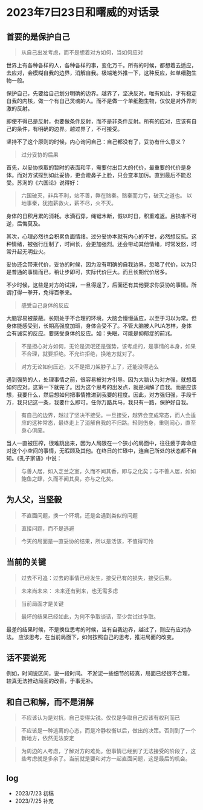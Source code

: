 # 2023年7曰23日和曙威的对话录

## 首要的是保护自己

> 从自己出发考虑，而不是想着对方如何，当如何应对

世界上有各种各样的人，各种各样的事，变化万千。所有的时候，都想着去适应，去应对，会模糊自我的边界，消解自我。极端地外推一下，这种反应，如单细胞生物一般。

保护自己，先要给自己划分明确的边界。越界了，坚决反对。唯有如此，才有稳定自我的内核，做一个有自己灵魂的人。而不是做一个单细胞生物，仅仅是对外界刺激的反射。

即使不得已是反射，也要做条件反射，而不是非条件反射。所有的应对，应该有自己的条件，有明确的边界。越过界了，不可接受。

坚持不了这个原则的时候，内心询问自己：自己都没有了，妥协有什么意义？

> 过分妥协的后果

首先，以妥协换取的暂时的表面和平，需要付出巨大的代价，最重要的代价是身体。而对方试探到如此妥协，更会蹬鼻子上脸，只会变本加厉。直到最后不能忍受。苏洵的《六国论》说得好：

> 六国破灭，非兵不利，站不善，弊在赂秦。赂秦而力亏，破灭之道也。
> 以地事秦，犹抱薪救火，薪不尽，火不灭。

身体的日积月累的消耗。水滴石穿，绳锯木断，假以时日，积重难返。且损害不可逆，后悔莫及。

其次，心理必然也会积累负面情绪。过分妥协本就有内心的不甘，必然想反抗。这种情绪，被强行压制了，时间长，会更加强烈。还会带动其他情绪，时常发怒，时常升起无明业火。

妥协还会带来代价，妥协的时候，因为没有明确的自我边界，忽略了代价，以为只是普通的事情而已，稍让步即可，实际代价巨大。而且长期代价居多。

不少时候，这些是对方的试探，一旦得逞了，后面还有其他要求你妥协的事情。所谓打得一拳开，免得百拳来。

> 感受自己身体的反应

大脑容易被蒙蔽。长期处于不合理的环境，大脑会慢慢适应，以至于习以为常。但身体能感受到，长期高强度加班，身体会受不了。不管大脑被人PUA怎样，身体会有诚实的反应。要感受身体的反应。如：失眠，可能是抑郁症的前兆。

> 不是担心对方如何，无论是流氓还是强势，该考虑的，是事情的本身，如果不合理，就要拒绝。不允许拒绝，换地方就对了。

> 对方无论如何压迫，又不是把刀架脖子上了，还能没得选么

遇到强势的人，处理事情之前，很容易被对方引导。因为大脑认为对方强，就想着如何应对。这第一下就完了。因为这个思考的出发点，就是消解了自我。而是应该想，我要什么，然后想如何把事情推进到我要的程度。因此，对方强归强，手段千万，我只记这一条，我要什么即可。任你万路兵马，我只有一路，保护好自我。

> 有自己的边界，越过了坚决不接受。一旦接受，越界会变成常态，而人会适应的这种常态，最终走上了消解自我的不归路。轻则伤身，重则闹心，直至身心俱废。

当人一直被压榨，很难跳出来，因为人局限在一个狭小的局面中，往往疲于奔命应对这个小空间的事情，无暇顾及其他。在终日的忙碌中，连自己所处的状态都不自知。《孔子家语》中说：

> 与善人居，如入芝兰之室，久而不闻其香，即与之化矣；与不善人居，如如鲍鱼之肆，久而不闻其臭，亦与之化矣。


## 为人父，当坚毅

> 不直面问题，换一个环境，还是会遇到类似的问题

> 直接问题，而不是逃避

> 今天的局面是一直妥协的结果，所以是活该，不值得可怜

## 当前的关键

> 过去不可追：过去的事情已经发生，接受已有的损失，接受后果。

> 未来尚未来： 未来还有到来，也无需多虑

> 当前局面才是关键

> 最坏的结果已经如此，为何不争取谈话，至少尝试过争取。

最差的结果时候，不是换位思考的时候，当有自我边界，越过了，则应有应对办法。
应该思考，在当前局面下，如何按照自己的思考，推进局面的改变。


## 话不要说死

例如，时间说区间，说一段时间。
不淤泥一些细节的较真，局面已经很不合理，较真无法推动局面的改善，于事无补。

## 和自己和解，而不是消解

> 不应该认为是对抗，自己变得尖锐。仅仅是争取自己应该有权利而已

> 不应该是一种逃离的心态，而是冷静权衡以后，做出的决策。否则到了一个新地方，依然无法安定

> 为周边的人考虑，了解对方的难处。但事情已经到了无法接受的阶段了，这些考虑就是多余了。当前就是要和对方一起直面问题，这是最后的机会。

## log

- 2023/7/23 初稿
- 2023/7/25 补充
